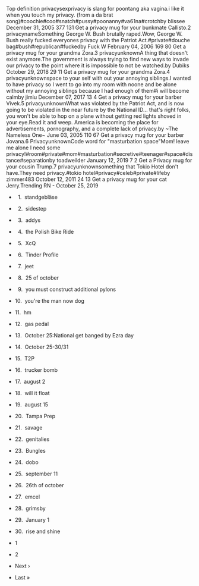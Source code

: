 Top definition privacysexprivacy is slang for poontang aka vagina.i like it when you touch my privacy. (from a da brat song)#coochie#coo#snatch#pussy#poonanny#va61na#crotchby blissee December 31, 2005 377 131 Get a privacy mug for your bunkmate Callisto.2 privacynameSomething George W. Bush brutally raped.Wow, George W. Bush really fucked everyones privacy with the Patriot Act.#private#douche bag#bush#republican#fuckedby Fuck W February 04, 2006 169 80 Get a privacy mug for your grandma Zora.3 privacyunknownA thing that doesn't exist anymore.The government is always trying to find new ways to invade our privacy to the point where it is impossible to not be watched.by Dubiks October 29, 2018 29 11 Get a privacy mug for your grandma Zora.4 privacyunknownspace to your self with out your annoying siblings.I wanted to have privacy so I went to go into my room with noone and be alone without my annoying siblings because I had enough of them#i will become calmby jimiu December 07, 2017 13 4 Get a privacy mug for your barber Vivek.5 privacyunknownWhat was violated by the Patriot Act, and is now going to be violated in the near future by the National ID... that's right folks, you won't be able to hop on a plane without getting red lights shoved in your eye.Read it and weep. America is becoming the place for advertisements, pornography, and a complete lack of privacy.by ~The Nameless One~ June 03, 2005 110 67 Get a privacy mug for your barber Jovana.6 PrivacyunknownCode word for "masturbation space"Mom! leave me alone I need some privacy!#room#private#mom#masturbation#secretive#teenager#space#distance#separationby toadweilder January 12, 2019 7 2 Get a Privacy mug for your cousin Trump.7 privacyunknownsomething that Tokio Hotel don't have.They need privacy.#tokio hotel#privacy#celeb#private#lifeby zimmer483 October 12, 2011 24 13 Get a privacy mug for your cat Jerry.Trending RN - October 25, 2019

*     1.  standgebläse
*     2.  sidestep
*     3.  addys
*     4.  the Polish Bike Ride
*     5.  XcQ
*     6.  Tinder Profile
*     7.  jeet
*     8.  25 of october
*     9.  you must construct additional pylons
*   10.  you're the man now dog
*   11.  hm
*   12.  gas pedal
*   13.  October 25:National get banged by Ezra day
*   14.  October 25-30/31
*   15.  T2P
*   16.  trucker bomb
*   17.  august 2
*   18.  will it float
*   19.  august 15
*   20.  Tampa Prep
*   21.  savage
*   22.  genitalies
*   23.  Bungles
*   24.  dobo
*   25.  september 11
*   26.  26th of october
*   27.  emcel
*   28.  grimsby
*   29.  January 1
*   30.  rise and shine

*   1
*   2
*   Next ›
*   Last »